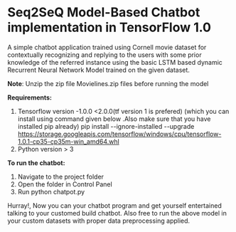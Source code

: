 # Seq2SeQ Model-Based Chatbot implementation in TensorFlow 1.0

A simple chatbot application trained using  Cornell movie dataset for contextually recognizing and replying to the users with some prior knowledge of the referred instance using the basic LSTM based dynamic Recurrent Neural Network Model trained on the given dataset.

**Note**: Unzip the zip file Movielines.zip files before running the model 

**Requirements:**
1. Tensorflow version -1.0.0 <2.0.0(tf version 1 is prefered)
(which you can install using command given below .Also make sure that you have installed pip already) 
pip install --ignore-installed --upgrade https://storage.googleapis.com/tensorflow/windows/cpu/tensorflow-1.0.1-cp35-cp35m-win_amd64.whl
2. Python version > 3

**To run the chatbot:**
1. Navigate to the project folder 
2. Open the folder in Control Panel 
3. Run python chatpot.py

Hurray!, Now you can your chatbot program and get yourself entertained talking to your customed build chatbot. Also free to run the above model in your custom datasets with proper data preprocessing applied.

